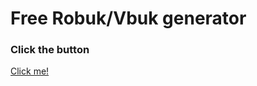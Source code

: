# Free Robuk/Vbuk generator

### Click the button

[Click me!](https://www.youtube.com/watch?v=dQw4w9WgXcQ/ "Project 1")
